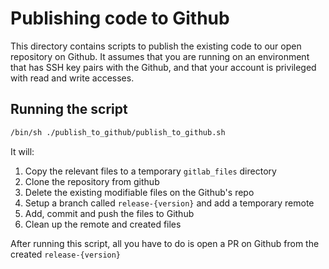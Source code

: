# Publishing code to Github
This directory contains scripts to publish the existing code to our open repository on Github.
It assumes that you are running on an environment that has SSH key pairs with the Github, and that your
account is privileged with read and write accesses.

## Running the script
```bash
/bin/sh ./publish_to_github/publish_to_github.sh
```

It will:
1. Copy the relevant files to a temporary `gitlab_files` directory
2. Clone the repository from github
3. Delete the existing modifiable files on the Github's repo
4. Setup a branch called `release-{version}` and add a temporary remote
5. Add, commit and push the files to Github
6. Clean up the remote and created files

After running this script, all you have to do is open a PR on Github from the created `release-{version}`
